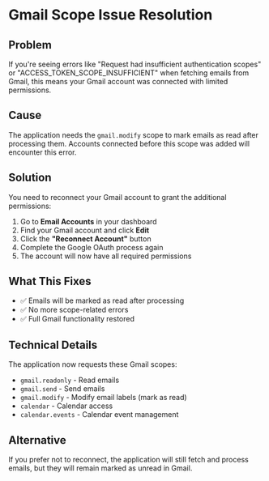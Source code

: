 # Gmail Scope Issue Resolution

## Problem

If you're seeing errors like "Request had insufficient authentication scopes" or "ACCESS_TOKEN_SCOPE_INSUFFICIENT" when fetching emails from Gmail, this means your Gmail account was connected with limited permissions.

## Cause

The application needs the `gmail.modify` scope to mark emails as read after processing them. Accounts connected before this scope was added will encounter this error.

## Solution

You need to reconnect your Gmail account to grant the additional permissions:

1. Go to **Email Accounts** in your dashboard
2. Find your Gmail account and click **Edit**
3. Click the **"Reconnect Account"** button
4. Complete the Google OAuth process again
5. The account will now have all required permissions

## What This Fixes

-   ✅ Emails will be marked as read after processing
-   ✅ No more scope-related errors
-   ✅ Full Gmail functionality restored

## Technical Details

The application now requests these Gmail scopes:

-   `gmail.readonly` - Read emails
-   `gmail.send` - Send emails
-   `gmail.modify` - Modify email labels (mark as read)
-   `calendar` - Calendar access
-   `calendar.events` - Calendar event management

## Alternative

If you prefer not to reconnect, the application will still fetch and process emails, but they will remain marked as unread in Gmail.
